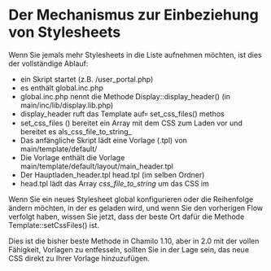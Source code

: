 # Der Mechanismus zur Einbeziehung von Stylesheets

Wenn Sie jemals mehr Stylesheets in die Liste aufnehmen möchten, ist dies der vollständige Ablauf:

* ein Skript startet \(z.B. /user\_portal.php\)
* es enthält global.inc.php
* global.inc.php nennt die Methode Display::display\_header\(\) \(in main/inc/lib/display.lib.php\)
* display\_header ruft das Template auf። set\_css\_files\(\) methos
* set_css\_files \(\) bereitet ein Array mit dem CSS zum Laden vor und bereitet es als\_css\_file\_to\_string_
* Das anfängliche Skript lädt eine Vorlage \(.tpl\) von main/template/default/
* Die Vorlage enthält die Vorlage main/template/default/layout/main\_header.tpl
* Der Hauptladen\_header.tpl head.tpl \(im selben Ordner\)
* head.tpl lädt das Array _css\_file\_to\_string_ um das CSS im

Wenn Sie ein neues Stylesheet global konfigurieren oder die Reihenfolge ändern möchten, in der es geladen wird, und wenn Sie den vorherigen Flow verfolgt haben, wissen Sie jetzt, dass der beste Ort dafür die Methode Template::setCssFiles\(\) ist.

Dies ist die bisher beste Methode in Chamilo 1.10, aber in 2.0 mit der vollen Fähigkeit, Vorlagen zu entfesseln, sollten Sie in der Lage sein, das neue CSS direkt zu Ihrer Vorlage hinzuzufügen.

